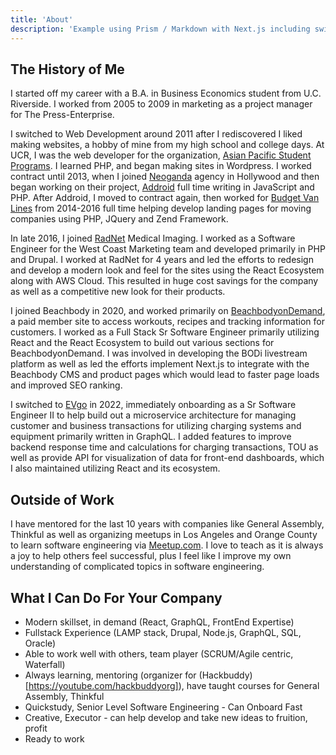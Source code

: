 ```yaml
---
title: 'About'
description: 'Example using Prism / Markdown with Next.js including switching syntax highlighting themes.'
---
```


## The History of Me

I started off my career with a B.A. in Business Economics student from U.C. Riverside. I worked from 2005 to 2009 in marketing as a project manager for The Press-Enterprise.

I switched to Web Development around 2011 after I rediscovered I liked making websites, a hobby of mine from my high school and college days.  At UCR, I was the web developer for the organization, [Asian Pacific Student Programs](https://apsp.ucr.edu/). I learned PHP, and began making sites in Wordpress.  I worked contract until 2013, when I joined [Neoganda](http://www.neoganda.com/) agency in Hollywood and then began working on their project, [Addroid](https://addroid.com/) full time writing in JavaScript and PHP.  After Addroid, I moved to contract again, then worked for [Budget Van Lines](https://www.budgetvanlines.com/) from 2014-2016 full time helping develop landing pages for moving companies using PHP, JQuery and Zend Framework.

In late 2016, I joined [RadNet](https://radnet.com) Medical Imaging.  I worked as a Software Engineer for the West Coast Marketing team and developed primarily in PHP and Drupal.  I worked at RadNet for 4 years and led the efforts to redesign and develop a modern look and feel for the sites using the React Ecosystem along with AWS Cloud.  This resulted in huge cost savings for the company as well as a competitive new look for their products.

I joined Beachbody in 2020, and worked primarily on [BeachbodyonDemand](https://beachbodyondemand.com), a paid member site to access workouts, recipes and tracking information for customers.  I worked as a Full Stack Sr Software Engineer primarily utilizing React and the React Ecosystem to build out various sections for BeachbodyonDemand.  I was involved in developing the BODi livestream platform as well as led the efforts implement Next.js to integrate with the Beachbody CMS and product pages which would lead to faster page loads and improved SEO ranking.

I switched to [EVgo](https://evgo.como) in 2022, immediately onboarding as a Sr Software Engineer II to help build out a microservice architecture for managing customer and business transactions for utilizing charging systems and equipment primarily written in GraphQL. I added features to improve backend response time and calculations for charging transactions, TOU as well as provide API for visualization of data for front-end dashboards, which I also maintained utilizing React and its ecosystem.

## Outside of Work

I have mentored for the last 10 years with companies like General Assembly, Thinkful as well as organizing meetups in Los Angeles and Orange County to learn software engineering via [Meetup.com](https://meetup.com/javascriptla).  I love to teach as it is always a joy to help others feel successful, plus I feel like I improve my own understanding of complicated topics in software engineering.

## What I Can Do For Your Company

- Modern skillset, in demand (React, GraphQL, FrontEnd Expertise)
- Fullstack Experience (LAMP stack, Drupal, Node.js, GraphQL, SQL, Oracle)
- Able to work well with others, team player (SCRUM/Agile centric, Waterfall)
- Always learning, mentoring (organizer for (Hackbuddy)[https://youtube.com/hackbuddyorg]), have taught courses for General Assembly, Thinkful
- Quickstudy, Senior Level Software Engineering - Can Onboard Fast
- Creative, Executor - can help develop and take new ideas to fruition, profit
- Ready to work